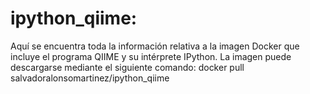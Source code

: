 # ipython_qiime:
Aquí se encuentra toda la información relativa a la imagen Docker que incluye el programa QIIME y su intérprete IPython. La imagen puede descargarse mediante el siguiente comando: docker pull salvadoralonsomartinez/ipython_qiime


